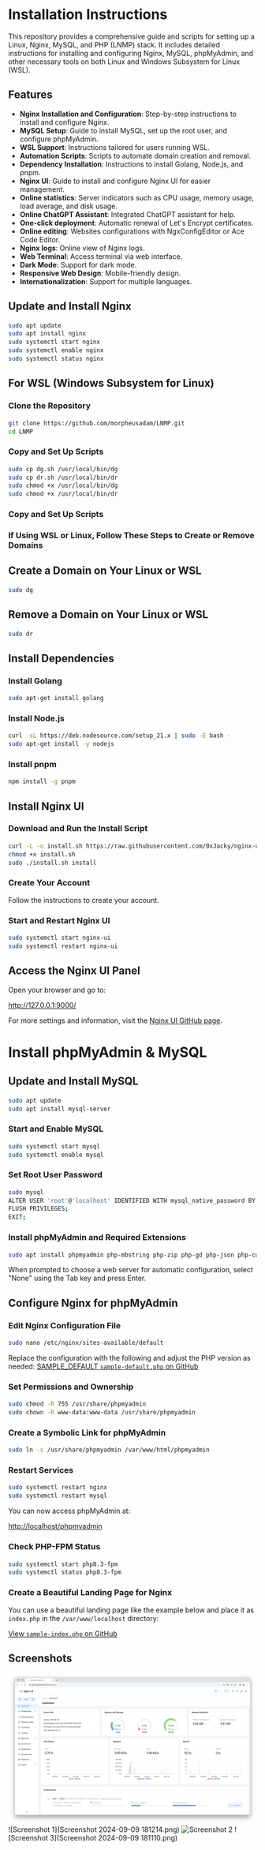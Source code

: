 # Installation Instructions
This repository provides a comprehensive guide and scripts for setting up a Linux, Nginx, MySQL, and PHP (LNMP) stack. It includes detailed instructions for installing and configuring Nginx, MySQL, phpMyAdmin, and other necessary tools on both Linux and Windows Subsystem for Linux (WSL).

## Features

- **Nginx Installation and Configuration**: Step-by-step instructions to install and configure Nginx.
- **MySQL Setup**: Guide to install MySQL, set up the root user, and configure phpMyAdmin.
- **WSL Support**: Instructions tailored for users running WSL.
- **Automation Scripts**: Scripts to automate domain creation and removal.
- **Dependency Installation**: Instructions to install Golang, Node.js, and pnpm.
- **Nginx UI**: Guide to install and configure Nginx UI for easier management.
- **Online statistics**: Server indicators such as CPU usage, memory usage, load average, and disk usage.
- **Online ChatGPT Assistant**: Integrated ChatGPT assistant for help.
- **One-click deployment**: Automatic renewal of Let's Encrypt certificates.
- **Online editing**: Websites configurations with NgxConfigEditor or Ace Code Editor.
- **Nginx logs**: Online view of Nginx logs.
- **Web Terminal**: Access terminal via web interface.
- **Dark Mode**: Support for dark mode.
- **Responsive Web Design**: Mobile-friendly design.
- **Internationalization**: Support for multiple languages.


## Update and Install Nginx

```bash
sudo apt update
sudo apt install nginx
sudo systemctl start nginx
sudo systemctl enable nginx
sudo systemctl status nginx
```

## For WSL (Windows Subsystem for Linux)

### Clone the Repository

```bash
git clone https://github.com/morpheusadam/LNMP.git
cd LNMP
```

### Copy and Set Up Scripts

```bash
sudo cp dg.sh /usr/local/bin/dg
sudo cp dr.sh /usr/local/bin/dr
sudo chmod +x /usr/local/bin/dg
sudo chmod +x /usr/local/bin/dr
```
### Copy and Set Up Scripts

### If Using WSL or Linux, Follow These Steps to Create or Remove Domains
## Create a Domain on Your Linux or WSL

```bash
sudo dg
```

## Remove a Domain on Your Linux or WSL

```bash
sudo dr
```


## Install Dependencies

### Install Golang

```bash
sudo apt-get install golang
```
### Install Node.js

```bash
curl -sL https://deb.nodesource.com/setup_21.x | sudo -E bash -
sudo apt-get install -y nodejs
```

### Install pnpm

```bash
npm install -g pnpm
```


## Install Nginx UI

### Download and Run the Install Script
```bash
curl -L -o install.sh https://raw.githubusercontent.com/0xJacky/nginx-ui/master/install.sh
chmod +x install.sh
sudo ./install.sh install
```

### Create Your Account
Follow the instructions to create your account.

### Start and Restart Nginx UI
```bash
sudo systemctl start nginx-ui
sudo systemctl restart nginx-ui
```

## Access the Nginx UI Panel
Open your browser and go to:

http://127.0.0.1:9000/

For more settings and information, visit the [Nginx UI GitHub page](https://github.com/0xJacky/nginx-ui).



# Install phpMyAdmin & MySQL

## Update and Install MySQL

```bash
sudo apt update
sudo apt install mysql-server
```
### Start and Enable MySQL

```bash
sudo systemctl start mysql
sudo systemctl enable mysql
```
### Set Root User Password

```bash
sudo mysql
ALTER USER 'root'@'localhost' IDENTIFIED WITH mysql_native_password BY 'root';
FLUSH PRIVILEGES;
EXIT;
```

### Install phpMyAdmin and Required Extensions

```bash
sudo apt install phpmyadmin php-mbstring php-zip php-gd php-json php-curl
```


When prompted to choose a web server for automatic configuration, select "None" using the Tab key and press Enter.

## Configure Nginx for phpMyAdmin

### Edit Nginx Configuration File

```bash
sudo nano /etc/nginx/sites-available/default
```


Replace the configuration with the following and adjust the PHP version as needed:
[SAMPLE_DEFAULT `sample-default.php` on GitHub](https://github.com/morpheusadam/LNMP/blob/main/var/www/localhost/sample-default.php)


### Set Permissions and Ownership

```bash
sudo chmod -R 755 /usr/share/phpmyadmin
sudo chown -R www-data:www-data /usr/share/phpmyadmin

```

### Create a Symbolic Link for phpMyAdmin
```bash
sudo ln -s /usr/share/phpmyadmin /var/www/html/phpmyadmin
```

### Restart Services

```bash
sudo systemctl restart nginx
sudo systemctl restart mysql
```


You can now access phpMyAdmin at:

[http://localhost/phpmyadmin](http://localhost/phpmyadmin)

### Check PHP-FPM Status

```bash
sudo systemctl start php8.3-fpm
sudo systemctl status php8.3-fpm
```

### Create a Beautiful Landing Page for Nginx

You can use a beautiful landing page like the example below and place it as `index.php` in the `/var/www/localhost` directory:

[View `sample-index.php` on GitHub](https://github.com/morpheusadam/LNMP/blob/main/var/www/localhost/sample-index.php)








## Screenshots

![Dashboard](images/dashboard_en.png)
![Screenshot 1](Screenshot 2024-09-09 181214.png)
![Screenshot 2](dashboard_en.png)
![Screenshot 3](Screenshot 2024-09-09 181110.png)


